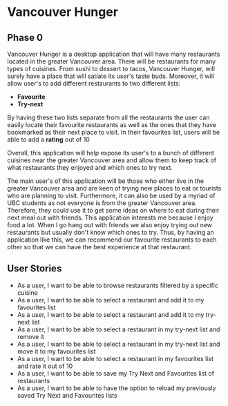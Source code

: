 # Vancouver  Hunger

## Phase 0

Vancouver Hunger is a desktop application that will have many restaurants located in the greater Vancouver area. There
will be restaurants for many types of cuisines. From sushi to dessert to tacos, Vancouver Hunger, will surely have a
place that will satiate its user's taste buds. Moreover, it will allow user's to add different restaurants to two
different lists:

- **Favourite**
- **Try-next**

By having these two lists separate from all the restaurants the user can easily locate their favourite restaurants as
well as the ones that they have bookmarked as their next place to visit. In their favourites list, users will be able 
to add a **rating** out of 10

Overall, this application will help expose its user's to a bunch of different cuisines near the greater Vancouver area
and allow them to keep track of what restaurants they enjoyed and which ones to try next.

The main user's of this application will be those who either live in the greater Vancouver area and are keen of trying
new places to eat or tourists who are planning to visit. Furthermore, it can also be used by a myriad of UBC students as
not everyone is from the greater Vancouver area. Therefore, they could use it to get some ideas on where to eat during
their next meal out with friends. This application interests me because I enjoy food a lot. When I go hang out with
friends we also enjoy trying out new restaurants but usually don't know which ones to try. Thus, by having an
application like this, we can recommend our favourite restaurants to each other so that we can have the best experience 
at that restaurant.

## User Stories

- As a user, I want to be able to browse restaurants filtered by a specific cuisine
- As a user, I want to be able to select a restaurant and add it to my favourites list
- As a user, I want to be able to select a restaurant and add it to my try-next list
- As a user, I want to be able to select a restaurant in my try-next list and remove it
- As a user, I want to be able to select a restaurant in my try-next list and move it to my favourites list
- As a user, I want to be able to select a restaurant in my favourites list and rate it out of 10
- As a user, I want to be able to save my Try Next and Favourites list of restaurants
- As a user, I want to be able to have the option to reload my previously saved Try Next and Favourites lists 